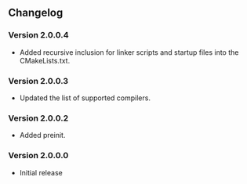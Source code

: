 ## Changelog

### Version 2.0.0.4
 - Added recursive inclusion for linker scripts and startup files into the CMakeLists.txt.

### Version 2.0.0.3
 - Updated the list of supported compilers.

### Version 2.0.0.2
 - Added preinit.

### Version 2.0.0.0
 - Initial release
